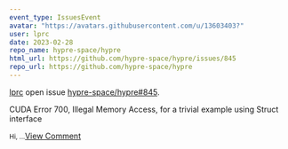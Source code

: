 ```yaml
---
event_type: IssuesEvent
avatar: "https://avatars.githubusercontent.com/u/13603403?"
user: lprc
date: 2023-02-28
repo_name: hypre-space/hypre
html_url: https://github.com/hypre-space/hypre/issues/845
repo_url: https://github.com/hypre-space/hypre
---
```


<a href='https://github.com/lprc' target='_blank'>lprc</a> open issue <a href='https://github.com/hypre-space/hypre/issues/845' target='_blank'>hypre-space/hypre#845</a>.

<p>CUDA Error 700, Illegal Memory Access, for a trivial example using Struct interface</p><small>Hi,...</small><a href='https://github.com/hypre-space/hypre/issues/845' target='_blank'>View Comment</a>